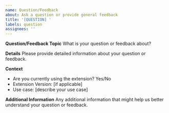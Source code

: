 ```yaml
---
name: Question/Feedback
about: Ask a question or provide general feedback
title: '[QUESTION] '
labels: question
assignees: ''
---
```


**Question/Feedback Topic** What is your question or feedback about?

**Details** Please provide detailed information about your question or feedback.

**Context**

- Are you currently using the extension? Yes/No
- Extension Version: [if applicable]
- Use case: [describe your use case]

**Additional Information** Any additional information that might help us better understand your question or feedback.
